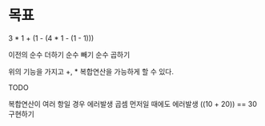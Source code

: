 # 목표
3 * 1 + (1 - (4 * 1 - (1 - 1)))

이전의 
순수 더하기
순수 빼기
순수 곱하기

위의 기능을 가지고 +, * 복합연산을 가능하게 할 수 있다.

TODO

복합연산이 여러 항일 경우 에러발생
곱셈 먼저일 때에도 에러발생
((10 + 20)) == 30 구현하기